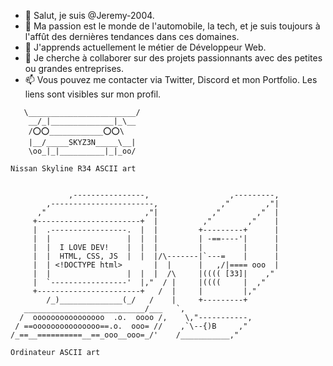 - 👋 Salut, je suis @Jeremy-2004.
- 👀 Ma passion est le monde de l'automobile, la tech, et je suis toujours à l'affût des dernières tendances dans ces domaines.
- 🌱 J'apprends actuellement le métier de Développeur Web.
- 💞️ Je cherche à collaborer sur des projets passionnants avec des petites ou grandes entreprises.
- 📫 Vous pouvez me contacter via Twitter, Discord et mon Portfolio. Les liens sont visibles sur mon profil.
```
   \________________________/
    __/_|______________|_\__
    /⭕️⭕️____________⭕️⭕️\
    |__/_____SKYZ3N_____\__|
    \oo_|_|__________|_|_oo/

Nissan Skyline R34 ASCII art

	
             ,----------------,                  ,---------,
        ,-----------------------,              ,"        ,"|
      ,"                      ,"|            ,"        ,"  |
     +-----------------------+  |          ,"        ,"    |
     |  .-----------------.  |  |         +---------+      |
     |  |                 |  |  |         | -==----'|      |
     |  |  I LOVE DEV!    |  |  |         |         |      |
     |  |  HTML, CSS, JS  |  |  |/\-------|`---=    |      |
     |  | <!DOCTYPE html>       |  |      |   ,/|==== ooo  |      
     |  |                 |  |  |  /\     |(((( [33]|    ,"
     |  `-----------------'  |,"  / |     |((((     |  ,"
     +-----------------------+   /  |     |         |,"
        /_)______________(_/   /    |     +---------+
   ___________________________/___   `,
  /  oooooooooooooooo  .o.  oooo /,    \,"-----------,
 / ==ooooooooooooooo==.o.  ooo= //    ,`\--{)B     ,"
/_==__==========__==_ooo__ooo=_/'    /___________,"

Ordinateur ASCII art
```
<!---
Jeremy-2004/Jeremy-2004 est un dépôt ✨ spécial ✨ car son `README.md` (ce fichier) apparaît sur votre profil GitHub.
Vous pouvez cliquer sur le lien Aperçu pour voir vos modifications.
---!>
